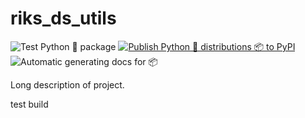 # riks_ds_utils

![Test Python 🐍 package ](https://github.com/Borg93/riks_ds_utils/actions/workflows/tests.yml/badge.svg)
[![Publish Python 🐍 distributions 📦 to PyPI](https://github.com/Borg93/riks_ds_utils/actions/workflows/release.yml/badge.svg?event=release)](https://github.com/Borg93/riks_ds_utils/actions/workflows/release.yml)
![Automatic generating docs for 📦](https://github.com/Borg93/riks_ds_utils/actions/workflows/docs.yml/badge.svg)

Long description of project.

test build
